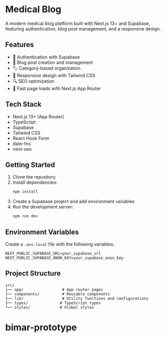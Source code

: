 # Medical Blog

A modern medical blog platform built with Next.js 13+ and Supabase, featuring authentication, blog post management, and a responsive design.

## Features

- 🔐 Authentication with Supabase
- 📝 Blog post creation and management
- 🏷️ Category-based organization
- 🎨 Responsive design with Tailwind CSS
- 🔍 SEO optimization
- 💨 Fast page loads with Next.js App Router

## Tech Stack

- Next.js 13+ (App Router)
- TypeScript
- Supabase
- Tailwind CSS
- React Hook Form
- date-fns
- next-seo

## Getting Started

1. Clone the repository
2. Install dependencies:
   ```bash
   npm install
   ```
3. Create a Supabase project and add environment variables
4. Run the development server:
   ```bash
   npm run dev
   ```

## Environment Variables

Create a `.env.local` file with the following variables:
```
NEXT_PUBLIC_SUPABASE_URL=your_supabase_url
NEXT_PUBLIC_SUPABASE_ANON_KEY=your_supabase_anon_key
```

## Project Structure

```
src/
├── app/                 # App router pages
├── components/          # Reusable components
├── lib/                 # Utility functions and configurations
├── types/              # TypeScript types
└── styles/             # Global styles
```
# bimar-prototype
